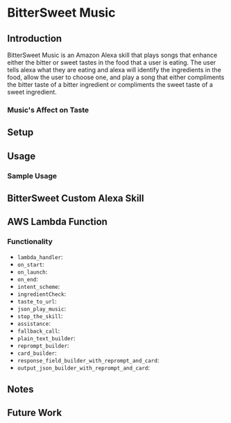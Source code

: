 # BitterSweet Music

## Introduction

BitterSweet Music is an Amazon Alexa skill that plays songs that enhance either the bitter or sweet tastes in the food that a user is eating.  The user tells alexa what they are eating and alexa will identify the ingredients in the food, allow the user to choose one, and play a song that either compliments the bitter taste of a bitter ingredient or compliments the sweet taste of a sweet ingredient.

### Music's Affect on Taste


## Setup

## Usage

### Sample Usage

## BitterSweet Custom Alexa Skill


## AWS Lambda Function

### Functionality
* `lambda_handler`:
* `on_start`:
* `on_launch`:
* `on_end`:
* `intent_scheme`:
* `ingredientCheck`:
* `taste_to_url`:
* `json_play_music`:
* `stop_the_skill`:
* `assistance`:
* `fallback_call`:
* `plain_text_builder`:
* `reprompt_builder`:
* `card_builder`:
* `response_field_builder_with_reprompt_and_card`:
* `output_json_builder_with_reprompt_and_card`:

## Notes

## Future Work
